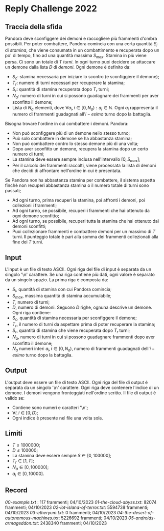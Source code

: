 # Reply Challenge 2022

## Traccia della sfida
Pandora deve sconfiggere dei demoni e raccogliere più frammenti d'ombra possibili.
Per poter combattere, Pandora comincia con una certa quantità $S_{i}$ di *stamina*, che viene consumata in un combattimento e recuperata dopo un po' di tempo, fino ad una quantità massima $S_{max}$. Stamina in più viene persa.
Ci sono un totale di $T$ *turni*. In ogni turno puoi decidere se attaccare un demone dalla lista $D$ di *demoni*.
Ogni demone è definito da:
- $S_{c}$: stamina necessaria per iniziare lo scontro (e sconfiggiere il demone);
- $T_{r}$: numero di turni necessari per recuperare la stamina;
- $S_{r}$: quantità di stamina recuperata dopo $T_{r}$ turni;
- $N_{a}$: numero di turni in cui si possono guadagnare dei frammenti per aver sconfitto il demone;
- Lista di $N_{a}$ elementi, dove $\forall a_{i}, i\in [0,N_{a}):a_{i}\in \mathbb{N}$. Ogni $a_{i}$ rappresenta il numero di frammenti guadagnati all'$i-esimo$ turno dopo la battaglia.

Bisogna trovare l'ordine in cui combattere i demoni.
Pandora:
- Non può sconfiggere più di un demone nello stesso turno;
- Può solo combattere in demone se ha abbastanza stamina;
- Non può combattere contro lo stesso demone più di una volta;
- Dopo aver sconfitto un demone, recupera la stamina dopo un certo numero di turni;
- La stamina deve essere sempre inclusa nell'intervallo $[0,S_{max}]$;
- Per il calcolo dei frammenti raccolti, viene processata la lista di demoni che decidi di affrontare nell'ordine in cui è presentata. 

Se Pandora non ha abbastanza stamina per combattere, il sistema aspetta finché non recuperi abbastanza stamina o il numero totale di turni sono passati;
- Ad ogni turno, prima recuperi la stamina, poi affronti i demoni, poi collezioni i frammenti;
- Ad ogni turno, se possibile, recuperi i frammenti che hai ottenuto da ogni demone sconfitto;
- Ad ogni turno, se possibile, recuperi tutta la stamina che hai ottenuto dai demoni sconfitti;
- Puoi collezionare frammenti e combattere demoni per un massimo di $T$ turni.
Il punteggio totale è pari alla somma dei frammenti collezionati alla fine dei $T$ turni.

## Input
L'input è un file di testo ASCII. Ogni riga del file di input è separata da un singolo '\n' carattere. Se una riga contiene più dati, ogni valore è separato da un singolo spazio.
La prima riga è composta da:
- $S_{i}$, quantità di stamina con cui Pandora comincia;
- $S_{max}$, massima quantità di stamina accumulabile;
- $T$, numero di turni;
- $D$, numero di demoni.
Seguono $D$ righe, ognuna descrive un demone. Ogni riga contiene:
- $S_{c}$, quantità di stamina necessaria per sconfiggere il demone;
- $T_{r}$, il numero di turni da aspettare prima di poter recuperare la stamina;
- $S_{r}$, quantità di stamina che viene recuperata dopo $T_{r}$ turni;
- $N_{a}$, numero di turni in cui si possono guadagnare frammenti dopo aver sconfitto il demone;
- $N_{a}$ numeri interi $a_{i}, i\in [0,N_{a})$, numero di frammenti guadagnati dell'$i-esimo$ turno dopo la battaglia.
  
## Output
L'output deve essere un file di testo ASCII. Ogni riga del file di output è separata da un singolo '\n' carattere. Ogni riga deve contenere l'indice di un demone. I demoni vengono fronteggiati nell'ordine scritto.
Il file di output è valido se:
- Contiene sono numeri e caratteri '\n';
- $\forall i, i\in [0,D)$;
- Ogni indice è presente nel file una volta sola.
  
## Limiti
- $T \le 1000000$;
- $D \le 100000$;
- La stamina deve essere sempre $S \in [0,100000]$;
- $T_{r} \in [1,T]$;
- $N_{a} \in [0,100000]$;
- $a_{i} \in [0,10000]$.

## Record
*00-example.txt* : 117 frammenti; 04/10/2023
*01-the-cloud-abyss.txt*: 82074 frammenti; 04/10/2023
*02-iot-island-of-terror.txt*: 5594738 frammenti; 04/10/2023
*03-etheryum.txt*: 0 frammenti; 04/10/2023
*04-the-desert-of-autonomous-machines.txt*: 5226692 frammenti; 04/10/2023
*05-androids-armageddon.txt*: 2438340 frammenti; 04/10/2023